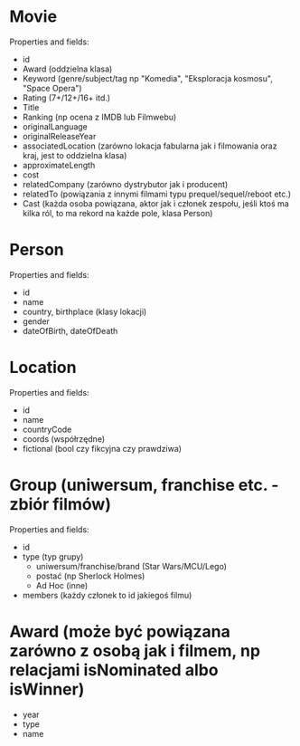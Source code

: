 # Movie
Properties and fields:
- id
- Award (oddzielna klasa)
- Keyword (genre/subject/tag np "Komedia", "Eksploracja kosmosu", "Space Opera")
- Rating (7+/12+/16+ itd.)
- Title
- Ranking (np ocena z IMDB lub Filmwebu)
- originalLanguage
- originalReleaseYear
- associatedLocation (zarówno lokacja fabularna jak i filmowania oraz kraj, jest to oddzielna klasa)
- approximateLength
- cost
- relatedCompany (zarówno dystrybutor jak i producent)
- relatedTo (powiązania z innymi filmami typu prequel/sequel/reboot etc.)
- Cast (każda osoba powiązana, aktor jak i członek zespołu,
jeśli ktoś ma kilka ról, to ma rekord na każde pole, klasa Person)

# Person
Properties and fields:
- id
- name
- country, birthplace (klasy lokacji)
- gender
- dateOfBirth, dateOfDeath

# Location
Properties and fields:
- id
- name
- countryCode
- coords (współrzędne)
- fictional (bool czy fikcyjna czy prawdziwa)

# Group (uniwersum, franchise etc. - zbiór filmów)
Properties and fields:
- id
- type (typ grupy)
  - uniwersum/franchise/brand (Star Wars/MCU/Lego)
  - postać (np Sherlock Holmes)
  - Ad Hoc (inne)
- members (każdy członek to id jakiegoś filmu)

# Award (może być powiązana zarówno z osobą jak i filmem, np relacjami isNominated albo isWinner)
- year
- type
- name